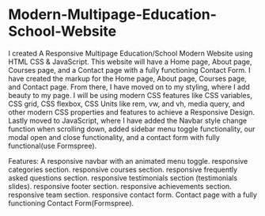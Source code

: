 ﻿# Modern-Multipage-Education-School-Website
 I created A Responsive Multipage Education/School Modern Website using HTML CSS & JavaScript. This website will have a Home page, About page, Courses page, and a Contact page with a fully functioning Contact Form. I have created the markup for the Home page, About page, Courses page, and Contact page. From there, I have moved on to my styling, where I add beauty to my page. I will be using modern CSS features like CSS variables, CSS grid, CSS flexbox, CSS Units like rem, vw, and vh, media query, and other modern CSS properties and features to achieve a Responsive Design. Lastly moved to JavaScript, where I have added the Navbar style change function when scrolling down, added sidebar menu toggle functionality, our modal open and close functionality, and a contact form with fully functional(use Formspree).

Features:
A responsive navbar with an animated menu toggle.
responsive categories section.
responsive courses section.
responsive frequently asked questions section.
responsive testimonials section (testimonials slides).
responsive footer section.
responsive achievements section.
responsive team section.
responsive contact form.
Contact page with a fully functioning Contact Form(Formspree).
